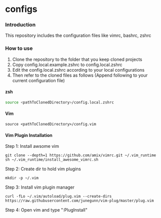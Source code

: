 # configs
### Introduction
This repository includes the configuration files like vimrc, bashrc, zshrc
### How to use
1. Clone the repository to the folder that you keep cloned projects
2. Copy config.local.example.zshrc to config.local.zshrc
3. Edit the config.local.zshrc according to your local configurations
4. Then refer to the cloned files as follows (Append following to your current configuration file)
#### zsh
```bash
source <pathToClonedDirectory>/config.local.zshrc
```
#### Vim
```vim
source <pathToClonedDirectory>/config.vim
```
#### Vim Plugin Installation
Step 1: Install awsome vim  
```vim
git clone --depth=1 https://github.com/amix/vimrc.git ~/.vim_runtime   
sh ~/.vim_runtime/install_awesome_vimrc.sh  
```

Step 2: Create dir to hold vim plugins   
```vim
mkdir -p ~/.vim   
```

Step 3: Install vim plugin manager  
```vim
curl -fLo ~/.vim/autoload/plug.vim --create-dirs https://raw.githubusercontent.com/junegunn/vim-plug/master/plug.vim  
```

Step 4: Open vim and type ":PlugInstall"
